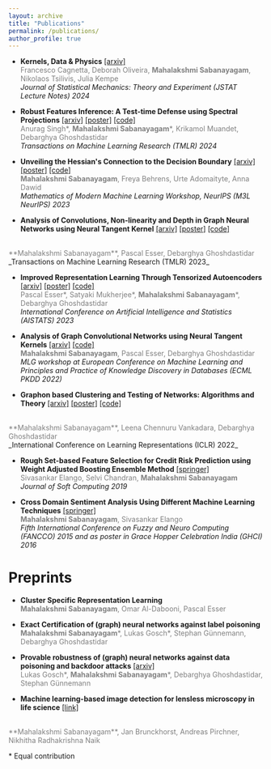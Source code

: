 ```yaml
---
layout: archive
title: "Publications"
permalink: /publications/
author_profile: true
---
```

* **Kernels, Data & Physics** [[arxiv]](https://arxiv.org/pdf/2307.02693.pdf) <br> 
<span style="color:gray;"> Francesco Cagnetta, Deborah Oliveira, **Mahalakshmi Sabanayagam**, Nikolaos Tsilivis, Julia Kempe </span><br>
_Journal of Statistical Mechanics: Theory and Experiment (JSTAT Lecture Notes) 2024_


* **Robust Features Inference: A Test-time Defense using Spectral Projections** [[arxiv]](https://arxiv.org/pdf/2307.11672.pdf) [[poster]](https://mahalakshmi-sabanayagam.github.io/files/tmlr24_rfi.pdf) [[code]](https://github.com/Anurag14/RFI) <br>
<span style="color:gray;"> Anurag Singh\*, **Mahalakshmi Sabanayagam**\*, Krikamol Muandet, Debarghya Ghoshdastidar </span><br>
_Transactions on Machine Learning Research (TMLR) 2024_

* **Unveiling the Hessian's Connection to the Decision Boundary** [[arxiv]](https://arxiv.org/pdf/2306.07104) [[poster]](https://mahalakshmi-sabanayagam.github.io/files/m3l_hessian.pdf) [[code]](https://github.com/Shmoo137/Hessian-and-Decision-Boundary) <br>
<span style="color:gray;"> **Mahalakshmi Sabanayagam**, Freya Behrens, Urte Adomaityte, Anna Dawid </span><br>
_Mathematics of Modern Machine Learning Workshop, NeurIPS (M3L NeurIPS) 2023_

* **Analysis of Convolutions, Non-linearity and Depth in
Graph Neural Networks using Neural Tangent Kernel** [[arxiv]](https://arxiv.org/pdf/2210.09809) [[poster]](https://mahalakshmi-sabanayagam.github.io/files/tmlr23_gntk.pdf) [[code]](https://github.com/mahalakshmi-sabanayagam/NTK_GCN)
 <br>
<span style="color:gray;"> **Mahalakshmi Sabanayagam**, Pascal Esser, Debarghya Ghoshdastidar </span><br>
_Transactions on Machine Learning Research (TMLR) 2023_

* **Improved Representation Learning Through Tensorized Autoencoders** [[arxiv]](https://arxiv.org/pdf/2212.01046.pdf) [[poster]](https://mahalakshmi-sabanayagam.github.io/files/aistats23_tae_poster.pdf) [[code]](https://github.com/mahalakshmi-sabanayagam/tensorized_autoencoder) <br> 
<span style="color:gray;"> Pascal Esser\*, Satyaki Mukherjee\*, **Mahalakshmi Sabanayagam**\*, Debarghya Ghoshdastidar </span><br>
_International Conference on Artificial Intelligence and Statistics (AISTATS) 2023_

* **Analysis of Graph Convolutional Networks using Neural Tangent Kernels** [[arxiv]](https://arxiv.org/pdf/2110.04060) [[code]](https://github.com/mahalakshmi-sabanayagam/NTK_GCN) <br>
<span style="color:gray;"> **Mahalakshmi Sabanayagam**, Pascal Esser, Debarghya Ghoshdastidar </span> <br>
_MLG workshop at European Conference on Machine Learning and Principles and Practice of Knowledge Discovery in Databases  (ECML PKDD 2022)_ 

* <span style="font-weight:bold">Graphon based Clustering and Testing of Networks: Algorithms and Theory</span> [[arxiv]](https://arxiv.org/pdf/2110.02722) [[poster]](https://mahalakshmi-sabanayagam.github.io/files/iclr22_graphon_poster.pdf) [[code]](https://github.com/maha-93/Clustering-Testing-Networks)
 <br>
<span style="color:gray;"> **Mahalakshmi Sabanayagam**, Leena Chennuru Vankadara, Debarghya Ghoshdastidar </span>  <br>
_International Conference on Learning Representations (ICLR) 2022_

* **Rough Set-based Feature Selection for Credit Risk Prediction using Weight Adjusted
Boosting Ensemble Method** [[springer]](https://link.springer.com/article/10.1007/s00500-019-04167-0)  <br>
<span style="color:gray;"> Sivasankar Elango, Selvi Chandran, **Mahalakshmi Sabanayagam** </span> <br>
_Journal of Soft Computing 2019_

* **Cross Domain Sentiment Analysis Using Different Machine Learning Techniques** [[springer]](https://link.springer.com/chapter/10.1007/978-3-319-27212-2_7) <br>
<span style="color:gray;"> **Mahalakshmi Sabanayagam**, Sivasankar Elango </span> <br>
_Fifth International Conference on Fuzzy and Neuro Computing (FANCCO) 2015 and as poster in Grace
Hopper Celebration India (GHCI) 2016_


Preprints
====
* **Cluster Specific Representation Learning** <br>
<span style="color:gray;"> **Mahalakshmi Sabanayagam**, Omar Al-Dabooni, Pascal Esser </span><br>

* **Exact Certification of (graph) neural networks against label poisoning** <br>
<span style="color:gray;"> **Mahalakshmi Sabanayagam**\*, Lukas Gosch\*, Stephan Günnemann, Debarghya Ghoshdastidar </span><br>

* **Provable robustness of (graph) neural networks against data poisoning and backdoor attacks** [[arxiv]](https://arxiv.org/pdf/2407.10867) <br>
<span style="color:gray;"> Lukas Gosch\*, **Mahalakshmi Sabanayagam**\*, Debarghya Ghoshdastidar, Stephan Günnemann </span><br>

* **Machine learning-based image detection for lensless microscopy in life science** [[link]](https://www.mdsi.tum.de/fileadmin/w00cet/di-lab/LMU_-_TUM-DI-LAB_Final_Documentation_SS19.pdf)
 <br>
<span style="color:gray;"> **Mahalakshmi Sabanayagam**, Jan Brunckhorst, Andreas Pirchner, Nikhitha Radhakrishna Naik </span><br>

\* Equal contribution